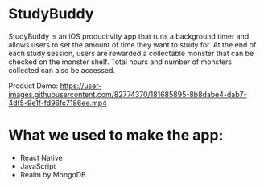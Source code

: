 # StudyBuddy

StudyBuddy is an iOS productivity app that runs a background timer and allows users to set the amount of time they want to study for. At the end of each study session, users are rewarded a collectable monster that can be checked on the monster shelf. Total hours and number of monsters collected can also be accessed. 

Product Demo:
https://user-images.githubusercontent.com/82774370/181685895-8b8dabe4-dab7-4df5-9e1f-fd96fc7186ee.mp4

# What we used to make the app:
- React Native
- JavaScript
- Realm by MongoDB
